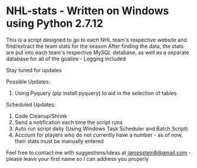 # NHL-stats - Written on Windows using Python 2.7.12
This is a script designed to go to each NHL team's respective website and find/extract the team stats for the season
After finding the data, the stats are put into each team's respective MySQL database, as well as a separate database for all of the goalies - Logging included

Stay tuned for updates

Possible Updates:
  1. Using Pyquery (pip install pyquery) to aid in the selection of tables

Scheduled Updates:
  1. Code Cleanup/Shrink
  2. Send a notification each time the script runs
  3. Auto run script daily (Using Windows Task Scheduler and Batch Script)
  4. Account for players who do not currently have a number - as of now, their stats must be manually entered
  
Feel free to contact me with suggestions/ideas at jamesstein8@gmail.com - please leave your first name so I can address you properly
  
